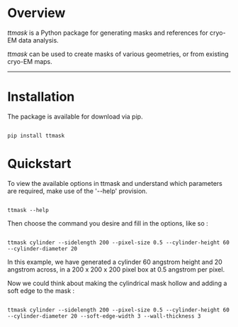 # Overview

*ttmask* is a Python package for generating masks and references for cryo-EM data analysis. 

*ttmask* can be used to create masks of various geometries, or from existing cryo-EM maps. 

---
# Installation
The package is available for download via pip.

```shell

pip install ttmask

```
# Quickstart

To view the available options in ttmask and understand which parameters are required, make use of the '--help' provision. 

```shell

ttmask --help

```
Then choose the command you desire and fill in the options, like so : 

```shell

ttmask cylinder --sidelength 200 --pixel-size 0.5 --cylinder-height 60 --cylinder-diameter 20

```

In this example, we have generated a cylinder 60 angstrom height and 20 angstrom across, in a 200 x 200 x 200 pixel box at 0.5 angstrom per pixel.

Now we could think about making the cylindrical mask hollow and adding a soft edge to the mask : 


```shell

ttmask cylinder --sidelength 200 --pixel-size 0.5 --cylinder-height 60 --cylinder-diameter 20 --soft-edge-width 3 --wall-thickness 3

```

[//]: # (![type:video]&#40;./videos/costa_rica.mp4&#41;)